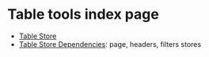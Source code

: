 # Table tools index page

* [Table Store](./table/index.md)
* [Table Store Dependencies](./table-deps/index.md): page, headers, filters stores
